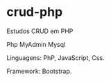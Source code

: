 # crud-php
Estudos  CRUD em PHP

Php MyAdmin
Mysql

Linguagens: PhP, JavaScript, Css.

Framework: Bootstrap.
